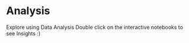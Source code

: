 # Analysis
Explore using Data Analysis
Double click on the interactive notebooks to see Insights :)
